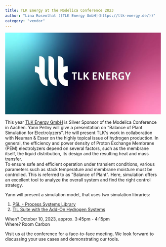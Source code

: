 ```yaml
---
title: TLK Energy at the Modelica Conference 2023
author: "Lina Rosenthal ([TLK Energy GmbH](https://tlk-energy.de/))"
category: "vendor"
---
```


![TLK Energy Logo](TLK_Energy_Logo.jpg "TLK Energy")

This year [TLK Energy GmbH](https://tlk-energy.de/) is Silver Sponsor of the Modelica Conference in Aachen.
Yann Pellny will give a presentation on "Balance of Plant Simulation for Electrolyzers". He will present TLK's work in collaboration with Neuman & Esser on the highly topical issue of hydrogen production.
In general, the efficiency and power density of Proton Exchange Membrane (PEM) electrolyzers depend on several factors, such as the membrane itself, the liquid distribution, its design and the resulting heat and mass transfer.<br>
To ensure safe and efficient operation under transient conditions, various parameters such as stack temperature and membrane moisture must be controlled.
This is referred to as "Balance of Plant". Here, simulation offers an excellent tool to analyze the overall system and find the right control strategy.<br>

Yann will present a simulation model, that uses two simulation libraries:
1. [PSL - Process Systems Library](https://tlk-energy.de/en/software/process-systems-library)
2. [TIL Suite with the Add-On Hydrogen Systems](https://tlk-energy.de/en/software/til-suite)

When? October 10, 2023, approx. 3:45pm - 4:15pm<br>
Where? Room Carbon

Visit us at the conference for a face-to-face meeting. We look forward to discussing your use cases and demonstrating our tools.
